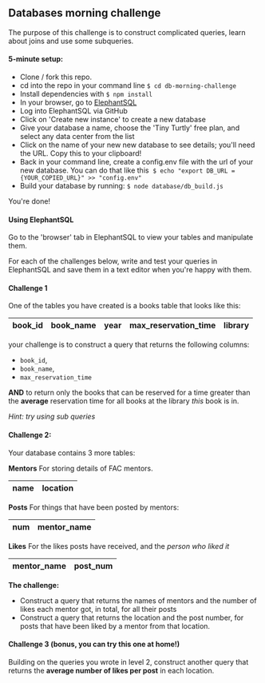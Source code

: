 ## Databases morning challenge

The purpose of this challenge is to construct complicated queries, learn about joins and use some subqueries.

#### 5-minute setup:
- Clone / fork this repo.
- cd into the repo in your command line `$ cd db-morning-challenge`
- Install dependencies with `$ npm install`
- In your browser, go to [ElephantSQL](https://www.elephantsql.com/)
- Log into ElephantSQL via GitHub
- Click on 'Create new instance' to create a new database
- Give your database a name, choose the 'Tiny Turtly' free plan, and select any data center from the list
- Click on the name of your new new database to see details; you'll need the URL. Copy this to your clipboard!
- Back in your command line, create a config.env file with the url of your new database. You can do that like this
  `$ echo "export DB_URL = {YOUR_COPIED_URL}" >> "config.env"`
- Build your database by running: `$ node database/db_build.js`

You're done!

#### Using ElephantSQL

Go to the 'browser' tab in ElephantSQL to view your tables and manipulate them.

For each of the challenges below, write and test your queries in ElephantSQL and save them in a text editor when you're happy with them.

#### Challenge 1

One of the tables you have created is a books table that looks like this:

| book_id | book_name | year | max_reservation_time | library |
| ------- | --------- | ---- | -------------------- | ------- |

your challenge is to construct a query that returns the following columns:
* `book_id`, 
* `book_name`, 
* `max_reservation_time`

**AND** to return only the books that can be reserved for a time greater than the **average** reservation time for all books at the library *this* book is in.

*Hint: try using sub queries*

#### Challenge 2:

Your database contains 3 more tables:

**Mentors**
For storing details of FAC mentors.

| name | location |
| ---- |--------- |

**Posts**
For things that have been posted by mentors:

| num | mentor_name |
| --- |------------ |

**Likes**
For the likes posts have received, and the *person who liked it*

| mentor_name | post_num |
| ----------- |--------- |

**The challenge:**
- Construct a query that returns the names of mentors and the number of likes each mentor got, in total, for all their posts
- Construct a query that returns the location and the post number, for posts that
  have been liked by a mentor from that location.

#### Challenge 3 (bonus, you can try this one at home!)

Building on the queries you wrote in level 2, construct another query that returns the **average number of likes per post** in each location.
